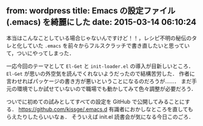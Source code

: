 from: wordpress
title: Emacs の設定ファイル (.emacs) を綺麗にした
date: 2015-03-14 06:10:24
--
本当はこんなことしている場合じゃないんですけど！！，レシピ不明の秘伝のタレと化していた <code>.emacs</code> を前々からフルスクラッチで書き直したいと思っていて，ついにやってしまった．

一応今回のテーマとして <code>El-Get</code> と <code>init-loader.el</code> の導入が目新しいところ．
<code>El-Get</code> が思いの外空気を読んでくれないようだったので結構苦労した．
作者に言わせればパッケージの書き方が悪いということになるのだろうが……．
まだ手元の環境でしか試せていないので職場でも動かしてみて色々調整が必要だろう．

ついでに初めての試みとしてすべての設定を GitHub で公開してみることにする．
<a href="https://github.com/kissge/.emacs.d">https://github.com/kissge/.emacs.d</a>
有識者におかしなところを直してもらえたりしたらいいなぁ．
そういえば init.el 読書会が気になる今日このごろ．
